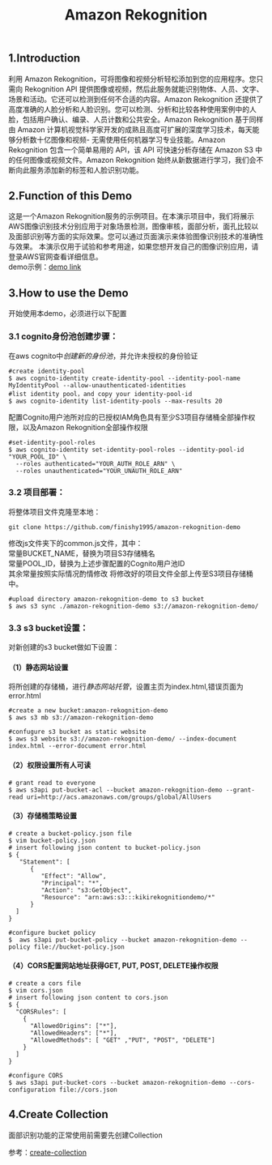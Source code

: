 ﻿---
layout: post
title:  "Amazon Rekognition"
toc: true
---


## 1.Introduction  
  利用 Amazon Rekognition，可将图像和视频分析轻松添加到您的应用程序。您只需向 Rekognition API 提供图像或视频，然后此服务就能识别物体、人员、文字、场景和活动。它还可以检测到任何不合适的内容。Amazon Rekognition 还提供了高度准确的人脸分析和人脸识别。您可以检测、分析和比较各种使用案例中的人脸，包括用户确认、编录、人员计数和公共安全。Amazon Rekognition 基于同样由 Amazon 计算机视觉科学家开发的成熟且高度可扩展的深度学习技术，每天能够分析数十亿图像和视频- 无需使用任何机器学习专业技能。Amazon Rekognition 包含一个简单易用的 API，该 API 可快速分析存储在 Amazon S3 中的任何图像或视频文件。Amazon Rekognition 始终从新数据进行学习，我们会不断向此服务添加新的标签和人脸识别功能。

## 2.Function of this Demo

这是一个Amazon Rekognition服务的示例项目。在本演示项目中，我们将展示AWS图像识别技术分别应用于对象场景检测，图像审核，面部分析，面孔比较以及面部识别等方面的实际效果。您可以通过页面演示来体验图像识别技术的准确性与效果。
本演示仅用于试验和参考用途，如果您想开发自己的图像识别应用，请登录AWS官网查看详细信息。  
demo示例：[demo link](http://rekognition111demo.s3-website-ap-southeast-1.amazonaws.com/)  


## 3.How to use the Demo
开始使用本demo，必须进行以下配置
### 3.1 cognito身份池创建步骤：
在aws cognito中*创建新的身份池*，并允许未授权的身份验证 
```
#create identity-pool
$ aws cognito-identity create-identity-pool --identity-pool-name MyIdentityPool --allow-unauthenticated-identities
#list identity pool，and copy your identity-pool-id
$ aws cognito-identity list-identity-pools --max-results 20
```
配置Cognito用户池所对应的已授权IAM角色具有至少S3项目存储桶全部操作权限，以及Amazon Rekognition全部操作权限
```
#set-identity-pool-roles
$ aws cognito-identity set-identity-pool-roles --identity-pool-id "YOUR_POOL_ID" \
  --roles authenticated="YOUR_AUTH_ROLE_ARN" \
  --roles unauthenticated="YOUR_UNAUTH_ROLE_ARN" 
```

### 3.2 项目部署：

将整体项目文件克隆至本地：   
```
git clone https://github.com/finishy1995/amazon-rekognition-demo
```
修改js文件夹下的common.js文件，其中：  
常量BUCKET_NAME，替换为项目S3存储桶名  
常量POOL_ID，替换为上述步骤配置的Cognito用户池ID  
其余常量按照实际情况酌情修改
将修改好的项目文件全部上传至S3项目存储桶中。
```
#upload directory amazon-rekognition-demo to s3 bucket
$ aws s3 sync ./amazon-rekognition-demo s3://amazon-rekognition-demo/ 
```

### 3.3 s3 bucket设置：
对新创建的s3 bucket做如下设置：  
#### （1）静态网站设置  
  将所创建的存储桶，进行*静态网站托管*，设置主页为index.html,错误页面为error.html
  
```
#create a new bucket:amazon-rekognition-demo 
$ aws s3 mb s3://amazon-rekognition-demo

#confugure s3 bucket as static website
$ aws s3 website s3://amazon-rekognition-demo/ --index-document index.html --error-document error.html
```

#### （2）权限设置所有人可读 
 
```
# grant read to everyone
$ aws s3api put-bucket-acl --bucket amazon-rekognition-demo --grant-read uri=http://acs.amazonaws.com/groups/global/AllUsers
```

#### （3）存储桶策略设置 
 
```
# create a bucket-policy.json file 
$ vim bucket-policy.json
# insert following json content to bucket-policy.json
$ {
   "Statement": [
      {
         "Effect": "Allow",
         "Principal": "*",
         "Action": "s3:GetObject",
         "Resource": "arn:aws:s3:::kikirekognitiondemo/*"
      }
  ]
}

#configure bucket policy 
$  aws s3api put-bucket-policy --bucket amazon-rekognition-demo --policy file://bucket-policy.json
``` 
 
#### （4）CORS配置网站地址获得GET, PUT, POST, DELETE操作权限  

```
# create a cors file 
$ vim cors.json
# insert following json content to cors.json
$ {
  "CORSRules": [
    {
      "AllowedOrigins": ["*"],
      "AllowedHeaders": ["*"],
      "AllowedMethods": [ "GET" ,"PUT", "POST", "DELETE"]
    }
  ]
}

#configure CORS 
$ aws s3api put-bucket-cors --bucket amazon-rekognition-demo --cors-configuration file://cors.json
```  

## 4.Create Collection

面部识别功能的正常使用前需要先创建Collection 

  
参考：[create-collection](https://docs.aws.amazon.com/zh_cn/rekognition/latest/dg/create-collection-procedure.html)    

